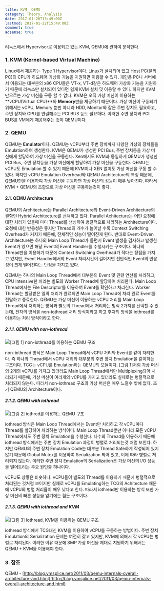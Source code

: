 ```yaml
---
title: KVM, QEMU
category: Theory, Analysis
date: 2017-01-20T15:49:00Z
lastmod: 2017-01-22T15:49:00Z
comment: true
adsense: true
---
```


리눅스에서 Hypervisor로 이용되고 있는 KVM, QEMU에 관하여 분석한다.

### 1. KVM (Kernel-based Virtual Machine)

Linux에서 제공하는 Type 1 Hypervisor이다. Linux가 설치되어 있고 Host PC(물리 PC)의 CPU가 하드웨어 가상화 기능을 지원하면 이용할 수 있다. 개인용 PC나 서버에서 이용되는 대부분의 x86 CPU들은 VT-x, VT-d같은 하드웨어 가상화 기능을 지원하기 때문에 리눅스만 설치되어 있다면 쉽게 KVM 설치 및 이용할 수 있다. 하지만 KVM만으로는 가상 머신을 구동 할 수 없다. KVM은 오직 가상 머신이 이용하는 **vCPU(Virtual CPU)**와 **Memory**만을 제공하기 때문이다. 가상 머신이 구동되기 위해서는 vCPU, Memory 뿐만 아니라 HDD, Monitor와 같은 주변 장치도 필요하고, 주변 장치와 CPU를 연결해주는 PCI BUS 등도 필요하다. 이러한 주변 장치와 PCI BUS를 VM에게 제공해주는 것이 QEMU이다.

### 2. QEMU

QEMU는 **Emulator**이다. QEMU는 vCPU부터 주변 장치까지 다양한 가상의 장치들을 Emulation하여 생성한다. KVM은 QEMU가 생성한 PCI Bus, 주변 장치등을 가상 머신에게 할당하여 가상 머신을 구동한다. Xen에서도 KVM과 동일하게 QEMU가 생성한 PCI Bus, 주변 장치등을 가상 머신에게 할당하여 가상 머신을 구동한다. QEMU는 vCPU도 Emulation 할 수 있기 때문에 KVM이나 XEN 없이도 가상 머신을 구동 할 수 있다. 하지만 vCPU Emulation Overhead와 QEMU Architecture의 특징 때문에, QEMU만을 이용하여 가상 머신을 구동하면 가상 머신의 성능이 매우 낮아진다. 따라서 KVM + QEMU의 조합으로 가상 머신을 구동하는것이 좋다.

#### 2.1. QEMU Architecture

QEMU의 Architecture는 Parallel Architecture와 Event-Driven Architecture의 결함인 Hybrid Architecture를 선택하고 있다. Parallel Achitecture는 어떤 요청에 대한 처리가 있을때 마다 Thread를 생성하여 병렬적으로 처리하는 Architecture이다. 요청에 대한 반응성은 좋지만 Thread의 개수가 늘어날 수록 Context Switching Overhead가 커지기 때문에, 전체적인 성능이 떨어진게 된다. 반대로 Event-Driven Architecture는 하나의 Main Loop Thread가 돌면서 Event 발생을 검사하고 발생한 Event가 있으면 해당 Event의 Event Handler를 수행시키는 구조이다. 하나의 Thread만을 이용하기 때문에 Context Switching Overhead가 적다는 장점을 가지고 있지만, Event Handler에서의 Event 처리시간이 길어지면 전반직인 Event의 반응성이 크게 떨어진다는 단점을 가지고 있다.

QEMU는 하나의 Main Loop Thread에서 대부분의 Event 및 관련 연산를 처리하고, CPU Intensive한 처리는 별도의 Worker Thread에 할당하여 처리한다. Main Loop Thread에서는 File Descriptor를 이용하여 Event를 확인하고 처리한다. Worker Thread는 할당받은 일의 처리가 완료되면 Main Loop Thread에 처리 완료 Event를 전달하고 종료한다. QEMU는 가상 머신이 이용하는 vCPU 처리를 Main Loop Thread에서 처리하는 방식과 별도의 Thread에서 처리하는 방식 2가지를 선택할 수 있는데, 전자의 방식을 non-iothread 처리 방식이라고 하고 후자의 방식을 iothread를 이용하는 처리 방식이라고 한다.

##### 2.1.1. QEMU with non-iothread

![[그림 1] non-iothread를 이용하는 QEMU 구조]({{site.baseurl}}/images/theory_analysis/KVM_QEMU/QEMU_non-iothread.PNG)

non-iothread 방식은 Main Loop Thread에서 vCPU 처리와 Event를 같이 처리한다. 즉 하나의 Thread에서 vCPU 처리와 대부분의 주변 장치 Emulation을 같이하는 구조이다. TCG는 vCPU를 Emulation하는 QEMU의 모듈이다. [그림 1]처럼 가상 머신의 2개의 vCPU를 가지고 있더라도 Main Loop Thread에서만 Multiplexing되어 처리되기 때문에, 가상 머신이 여러개의 vCPU를 가지고 있더라도 실제로는 병렬적으로 처리되지 않는다. 따라서 non-iothread 구조의 가상 머신은 매우 느릴수 밖에 없다. 초기 QEMU의 Architecture이다.

##### 2.1.2. QEMU with iothread

![[그림 2] iothred를 이용하는 QEMU 구조]({{site.baseurl}}/images/theory_analysis/KVM_QEMU/QEMU_iothread.PNG)

iothread 방식은 Main Loop Thread에서는 Event만 처리하고 각 vCPU마다 Thread를 할당하여 처리하는 방식이다. Main Loop Thread뿐만 아니라 모든 vCPU Thread에서도 주변 장치 Emulation을 수행한다. 다수의 Thread를 이용하기 때문에 iothread 방식에서는 주변 장치 Emulation 과정이 병렬로 처리되는것 처럼 보인다. 하지만 QEMU의 주변 장치 Emulation Code는 대부분 Thread Safe하게 작성되어 있지 않기 때문에 Global Mutex를 이용하여 Serialization 되어 있고, 이에 따라 병렬로 처리되지 않는다. 이러한 주변 장치 Emulation의 Serialization은 가상 머신의 I/O 성능을 떨어트리는 주요 원인중 하나이다.

vCPU도 상황은 비슷하다. vCPU들이 별도의 Thread를 이용하기 때문에 병렬적으로 처리된는 것처럼 보이지만 실제로 vCPU를 Emulating하는 TCG의 Achitecture 때문에 vCPU의 병렬 처리율이 매우 낮다고 한다. 따라서 iothread만 이용하는 방식 또한 가상 머신의 빠른 성능을 얻기에는 힘든 구조이다.

##### 2.1.3. QEMU with iothread and KVM

![[그림 3] iothread, KVM을 이용하는 QEMU 구조]({{site.baseurl}}/images/theory_analysis/KVM_QEMU/QEMU_KVM.PNG)

iothread 방식에서 TCG대신 KVM을 이용하여 vCPU를 구동하는 방법이다. 주변 장치 Emulation의 Serialization 문제는 여전히 갖고 있지만, KVM에 의해서 각 vCPU는 병렬로 처리된다. 이러한 이유 때문에 SMP 가상 머신을 제대로 지원하기 위해서는 QEMU + KVM을 이용해야 한다.

### 3. 참조

QEMU - [http://blog.vmsplice.net/2011/03/qemu-internals-overall-architecture-and.html](http://blog.vmsplice.net/2011/03/qemu-internals-overall-architecture-and.html)
